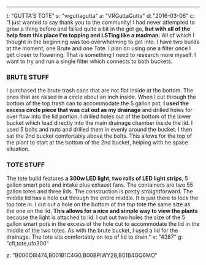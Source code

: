 ---
t: "GUTTA'S TOTE"
s: "vrguttagutta"
a: "VRGuttaGutta"
d: "2016-03-06"
c: "I just wanted to say thank you to the community! I had never attempted to grow a thing before and failed quite a bit in the get go, <strong>but with all of the help from this place I'm topping and LSTing like a madman.</strong> All of which I thought in the beginning was too overwhelming to get into. I have two builds at the moment, one Brute and one Tote. I plan on using one a filter once I get closer to flowering. That is something I need to research more myself. I want to try and run a single filter which connects to both buckets. <h3>BRUTE STUFF</h3>I purchased the brute trash cans that are not flat inside at the bottom. The ones that are raised in a circle about an inch inside. When I cut through the bottom of the top trash can to accommodate the 5 gallon pot, <strong>I used the excess circle piece that was cut out as my drainage</strong> and drilled holes for over flow into the lid portion. I drilled holes out of the bottom of the lower bucket which lead directly into the main drainage chamber inside the lid. I used 5 bolts and nuts and drilled them in evenly around the bucket. I then sat the 2nd bucket comfortably above the bolts. This allows for the top of the plant to start at the bottom of the 2nd bucket, helping with he space situation.<h3>TOTE STUFF</h3>The tote build features <strong>a 300w LED light, two rolls of LED light strips</strong>, 5 gallon smart pots and intake plus exhaust fans. The containers are two 55 gallon totes and three lids. The construction is pretty straightforward. The middle lid has a hole cut through the entire middle. It is just there to lock the top tote in. I cut out a hole on the bottom of the top tote the same size as the one on the lid. <strong>This allows for a nice and simple way to view the plants</strong> because the light is attached to lid. I cut out two holes the size of the 5 gallon smart pots in the excess of the hole cut to accommodate the lid in the middle of the two totes. As with the brute bucket, I used a lid for the drainage. The tote sits comfortably on top of lid to drain."
v: "4387"
g: "cfl,tote,ufo300"

z: "B000O8I474,B001B1C4G0,B00BPIWY28,B01B4GQ6MO"
